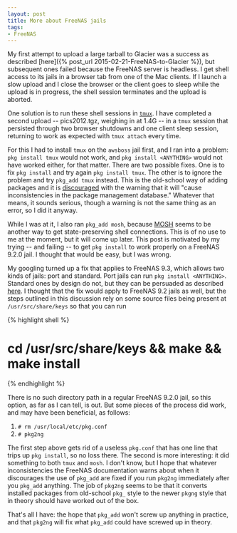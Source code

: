 ```yaml
---
layout: post
title: More about FreeNAS jails
tags:
- FreeNAS
---
```

My first attempt to upload a large tarball to Glacier was a success as described [here]({% post_url 2015-02-21-FreeNAS-to-Glacier %}), but subsequent ones failed because the FreeNAS server is headless. I get shell access to its jails in a browser tab from one of the Mac clients. If I launch a slow upload and I close the browser or the client goes to sleep while the upload is in progress, the shell session terminates and the upload is aborted.

One solution is to run these shell sessions in [`tmux`](http://tmux.sourceforge.net/). I have completed a second upload -- pics2012.tgz, weighing in at 1.4G -- in a `tmux` session that persisted through two browser shutdowns and one client sleep session, returning to work as expected with `tmux attach` every time. 

For this I had to install `tmux` on the `awsboss` jail first, and I ran into a problem: `pkg install tmux` would not work, and `pkg install <ANYTHING>` would not have worked either, for that matter. There are two possible fixes. One is to fix `pkg install` and try again `pkg install tmux`. The other is to ignore the problem and try `pkg_add tmux` instead. This is the old-school way of adding packages and it is [discouraged](http://doc.freenas.org/9.3/freenas_jails.html#installing-freebsd-packages) with the warning that it will "cause inconsistencies in the package management database." Whatever that means, it sounds serious, though a warning is not the same thing as an error, so I did it anyway. 

While I was at it, I also ran `pkg_add mosh`, because [MOSH](https://mosh.mit.edu/) seems to be another way to get state-preserving shell connections. This is of no use to me at the moment, but it will come up later. This post is motivated by my trying -- and failing -- to get `pkg install` to work properly on a FreeNAS 9.2.0 jail. I thought that would be easy, but I was wrong.

My googling turned up a fix that applies to FreeNAS 9.3, which allows two kinds of jails: port and standard. Port jails can run `pkg install <ANYTHING>`. Standard ones by design do not, but they can be persuaded as described [here](https://forums.freenas.org/index.php?threads/problem-installing-mysql-jail-pkg-conf-is-no-longer-supported.24048/). I thought that the fix would apply to FreeNAS 9.2 jails as well, but the steps outlined in this discussion rely on some source files being present at `/usr/src/share/keys` so that you can run

{% highlight shell %}
# cd /usr/src/share/keys && make && make install
{% endhighlight %}

There is no such directory path in a regular FreeNAS 9.2.0 jail, so this option, as far as I can tell, is out. But some pieces of the process did work, and may have been beneficial, as follows:

1. `# rm /usr/local/etc/pkg.conf`
2. `# pkg2ng`

The first step above gets rid of a useless `pkg.conf` that has one line that trips up `pkg install`, so no loss there. The second is more interesting: it did something to both `tmux` and `mosh`. I don't know, but I hope that whatever inconsistencies the FreeNAS documentation warns about when it discourages the use of `pkg_add` are fixed if you run `pkg2ng` immediately after you `pkg_add` anything. The job of `pkg2ng` seems to be that it converts installed packages from old-school `pkg_` style to the newer `pkgng` style that in theory should have worked out of the box.

That's all I have: the hope that `pkg_add` won't screw up anything in practice, and that `pkg2ng` will fix what `pkg_add` could have screwed up in theory.
